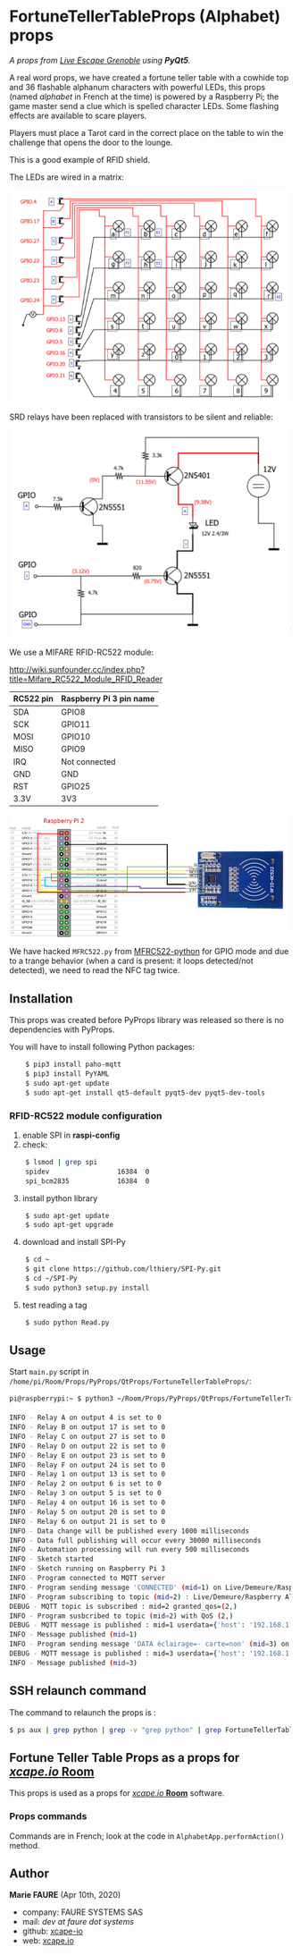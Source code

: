 ﻿# FortuneTellerTableProps (Alphabet) props
*A props from <a href="https://www.live-escape.net/" target="_blank">Live Escape Grenoble</a> using **PyQt5**.*

A real word props, we have created a fortune teller table with a cowhide top and 36 flashable alphanum characters with powerful LEDs, this props (named *alphabet* in French at the time) is powered by a Raspberry Pi; the game master send a clue which is spelled  character LEDs. Some flashing effects are available to scare players.

Players must place a Tarot card in the correct place on the table to win the challenge that opens the door to the lounge.

This is a good example of RFID shield.

The LEDs are wired in a matrix:

![LED matrix](docs/matrix.png)

SRD relays have been replaced with transistors to be silent and reliable:

![transistor switching](docs/transistors.png)

We use a MIFARE RFID-RC522 module:

http://wiki.sunfounder.cc/index.php?title=Mifare_RC522_Module_RFID_Reader


| RC522 pin | Raspberry Pi 3 pin name   |
|-----------|---------------------------|
| SDA       | GPIO8                     |
| SCK       | GPIO11                    |
| MOSI      | GPIO10                    |
| MISO      | GPIO9                     |
| IRQ       | Not connected             |
| GND       | GND                       |
| RST       | GPIO25                    |
| 3.3V      | 3V3                       |

![](docs/1-module%20schema.png)

We have hacked `MFRC522.py` from <a href="https://github.com/mxgxw/MFRC522-python" target="_blank">MFRC522-python</a> for GPIO mode and due to a trange behavior (when a card is present: it loops detected/not detected), we need to read the NFC tag twice.


## Installation
This props was created before PyProps library was released so there is no dependencies with PyProps.

You will have to install following Python packages:
```bash
    $ pip3 install paho-mqtt
    $ pip3 install PyYAML
    $ sudo apt-get update
    $ sudo apt-get install qt5-default pyqt5-dev pyqt5-dev-tools
```

### RFID-RC522 module configuration
1) enable SPI in **raspi-config**
2) check:
```bash
    $ lsmod | grep spi
    spidev                 16384  0
    spi_bcm2835            16384  0
```
3) install python library
```bash
    $ sudo apt-get update
    $ sudo apt-get upgrade
```
4) download and install SPI-Py
```bash
    $ cd ~
    $ git clone https://github.com/lthiery/SPI-Py.git
    $ cd ~/SPI-Py
    $ sudo python3 setup.py install
```
5) test reading a tag
```bash
    $ sudo python Read.py
```


## Usage
Start `main.py` script in `/home/pi/Room/Props/PyProps/QtProps/FortuneTellerTableProps/`:

```bash
pi@raspberrypi:~ $ python3 ~/Room/Props/PyProps/QtProps/FortuneTellerTableProps/main.py -s 192.168.1.42 -d

INFO - Relay A on output 4 is set to 0
INFO - Relay B on output 17 is set to 0
INFO - Relay C on output 27 is set to 0
INFO - Relay D on output 22 is set to 0
INFO - Relay E on output 23 is set to 0
INFO - Relay F on output 24 is set to 0
INFO - Relay 1 on output 13 is set to 0
INFO - Relay 2 on output 6 is set to 0
INFO - Relay 3 on output 5 is set to 0
INFO - Relay 4 on output 16 is set to 0
INFO - Relay 5 on output 20 is set to 0
INFO - Relay 6 on output 21 is set to 0
INFO - Data change will be published every 1000 milliseconds
INFO - Data full publishing will occur every 30000 milliseconds
INFO - Automation processing will run every 500 milliseconds
INFO - Sketch started
INFO - Sketch running on Raspberry Pi 3
INFO - Program connected to MQTT server
INFO - Program sending message 'CONNECTED' (mid=1) on Live/Demeure/Raspberry Alphabet/outbox
INFO - Program subscribing to topic (mid=2) : Live/Demeure/Raspberry Alphabet/inbox
DEBUG - MQTT topic is subscribed : mid=2 granted_qos=(2,)
INFO - Program susbcribed to topic (mid=2) with QoS (2,)
DEBUG - MQTT message is published : mid=1 userdata={'host': '192.168.1.42', 'port': 1883}
INFO - Message published (mid=1)
INFO - Program sending message 'DATA éclairage=- carte=non' (mid=3) on Live/Demeure/Raspberry Alphabet/outbox
DEBUG - MQTT message is published : mid=3 userdata={'host': '192.168.1.42', 'port': 1883}
INFO - Message published (mid=3)

```


## SSH relaunch command
The command to relaunch the props is :

```bash
$ ps aux | grep python | grep -v "grep python" | grep FortuneTellerTableProps/main.py | awk '{print $2}' | xargs kill -9 && screen -d -m python3 /home/pi/Room/Props/PyProps/QtProps/FortuneTellerTableProps/main.py -s %BROKER%
```


## Fortune Teller Table Props as a props for <a href="https://xcape.io/" target="_blank">*xcape.io* **Room**</a>
This props is used as a props for <a href="https://xcape.io/" target="_blank">*xcape.io* **Room**</a> software.

### Props commands
Commands are in French; look at the code in `AlphabetApp.performAction()` method.


## Author

**Marie FAURE** (Apr 10th, 2020)
* company: FAURE SYSTEMS SAS
* mail: *dev at faure dot systems*
* github: <a href="https://github.com/xcape-io?tab=repositories" target="_blank">xcape-io</a>
* web: <a href="https://xcape.io/" target="_blank">xcape.io</a>